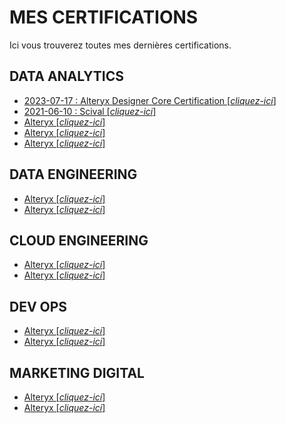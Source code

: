 # MES CERTIFICATIONS

Ici vous trouverez toutes mes dernières certifications.

## DATA ANALYTICS
- [2023-07-17 : Alteryx Designer Core Certification [*cliquez-ici*]](https://www.credly.com/badges/a35bc2bc-8641-4461-979b-264bd2385d51/linked_in?t=ryathr)
- [2021-06-10 : Scival [*cliquez-ici*]](https://www.credential.net/727bbd2e-bfec-4ce2-a52f-66ebd7871f77#gs.5dm3h8)
- [Alteryx [*cliquez-ici*]](https://earth.google.com/web)
- [Alteryx [*cliquez-ici*]](https://earth.google.com/web)
- [Alteryx [*cliquez-ici*]](https://earth.google.com/web)


## DATA ENGINEERING
- [Alteryx [*cliquez-ici*]](https://earth.google.com/web)
- [Alteryx [*cliquez-ici*]](https://earth.google.com/web)

## CLOUD ENGINEERING
- [Alteryx [*cliquez-ici*]](https://earth.google.com/web)
- [Alteryx [*cliquez-ici*]](https://earth.google.com/web)

## DEV OPS
- [Alteryx [*cliquez-ici*]](https://earth.google.com/web)
- [Alteryx [*cliquez-ici*]](https://earth.google.com/web)

## MARKETING DIGITAL
- [Alteryx [*cliquez-ici*]](https://earth.google.com/web)
- [Alteryx [*cliquez-ici*]](https://earth.google.com/web)
